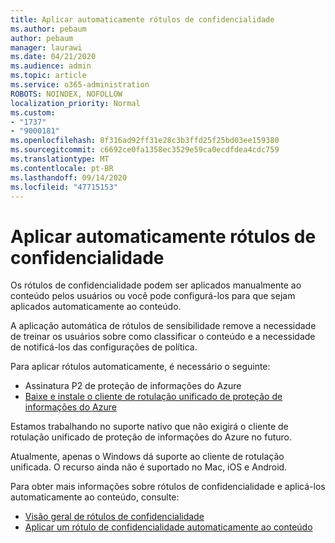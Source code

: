 ```yaml
---
title: Aplicar automaticamente rótulos de confidencialidade
ms.author: pebaum
author: pebaum
manager: laurawi
ms.date: 04/21/2020
ms.audience: admin
ms.topic: article
ms.service: o365-administration
ROBOTS: NOINDEX, NOFOLLOW
localization_priority: Normal
ms.custom:
- "1737"
- "9000181"
ms.openlocfilehash: 8f316ad92ff31e28c3b3ffd25f25bd03ee159380
ms.sourcegitcommit: c6692ce0fa1358ec3529e59ca0ecdfdea4cdc759
ms.translationtype: MT
ms.contentlocale: pt-BR
ms.lasthandoff: 09/14/2020
ms.locfileid: "47715153"
---
```

# <a name="auto-apply-sensitivity-labels"></a>Aplicar automaticamente rótulos de confidencialidade

Os rótulos de confidencialidade podem ser aplicados manualmente ao conteúdo pelos usuários ou você pode configurá-los para que sejam aplicados automaticamente ao conteúdo.

A aplicação automática de rótulos de sensibilidade remove a necessidade de treinar os usuários sobre como classificar o conteúdo e a necessidade de notificá-los das configurações de política.

Para aplicar rótulos automaticamente, é necessário o seguinte:

- Assinatura P2 de proteção de informações do Azure
- [Baixe e instale o cliente de rotulação unificado de proteção de informações do Azure](https://docs.microsoft.com/azure/information-protection/rms-client/install-unifiedlabelingclient-app)

Estamos trabalhando no suporte nativo que não exigirá o cliente de rotulação unificado de proteção de informações do Azure no futuro.

Atualmente, apenas o Windows dá suporte ao cliente de rotulação unificada.  O recurso ainda não é suportado no Mac, iOS e Android.

Para obter mais informações sobre rótulos de confidencialidade e aplicá-los automaticamente ao conteúdo, consulte:

- [Visão geral de rótulos de confidencialidade](https://docs.microsoft.com/microsoft-365/compliance/sensitivity-labels)
- [Aplicar um rótulo de confidencialidade automaticamente ao conteúdo](https://docs.microsoft.com/office365/securitycompliance/apply_sensitivity_label_automatically)